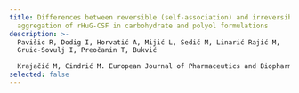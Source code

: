 ```yaml
---
title: Differences between reversible (self-association) and irreversible
  aggregation of rHuG-CSF in carbohydrate and polyol formulations
description: >-
  Pavišic R, Dodig I, Horvatić A, Mijić L, Sedić M, Linarić Rajić M,
  Gruic-Sovulj I, Preočanin T, Bukvić

  Krajačić M, Cindrić M. European Journal of Pharmaceutics and Biopharmaceutics 76 (2010) 357–365.
selected: false
---
```

